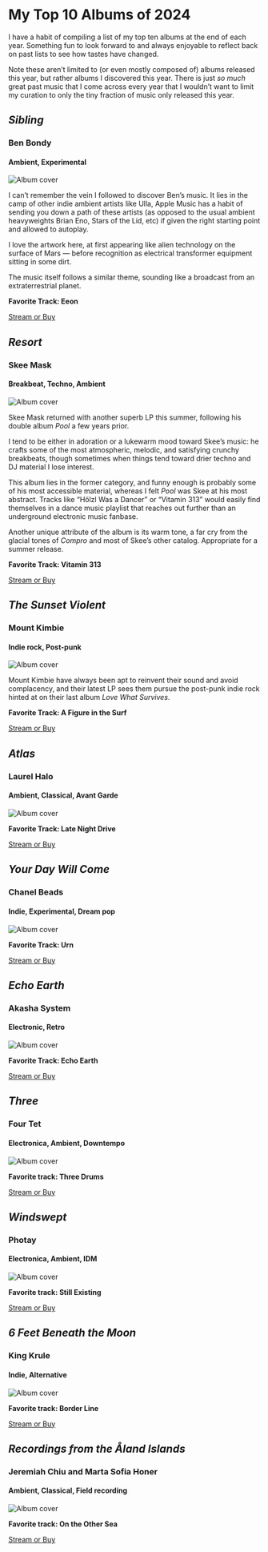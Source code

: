 # My Top 10 Albums of 2024

I have a habit of compiling a list of my top ten albums at the end of each year. Something fun to look forward to and always enjoyable to reflect back on past lists to see how tastes have changed. 

Note these aren’t limited to (or even mostly composed of) albums released this year, but rather albums I discovered this year. There is just *so much* great past music that I come across every year that I wouldn’t want to limit my curation to only the tiny fraction of music only released this year. 

## *Sibling*
### Ben Bondy
#### Ambient, Experimental

<img src="https://is2-ssl.mzstatic.com/image/thumb/Music113/v4/b9/0f/95/b90f956b-79e6-4cdb-755d-c8ba9a98f58d/source/512x512bb.jpg" alt="Album cover">

I can’t remember the vein I followed to discover Ben’s music. It lies in the camp of other indie ambient artists like Ulla, Apple Music has a habit of sending you down a path of these artists (as opposed to the usual ambient heavyweights Brian Eno, Stars of the Lid, etc) if given the right starting point and allowed to autoplay.

I love the artwork here, at first appearing like alien technology on the surface of Mars — before recognition as electrical transformer equipment sitting in some dirt. 

The music itself follows a similar theme, sounding like a broadcast from an extraterrestrial planet.

**Favorite Track: Eeon**

<a href="https://album.link/us/i/1519244963">Stream or Buy</a>

## *Resort*
### Skee Mask
#### Breakbeat, Techno, Ambient

<img src="https://is1-ssl.mzstatic.com/image/thumb/Music221/v4/f0/01/7b/f0017b48-2418-6e2b-2175-3454bcb765c6/198588450154.jpg/512x512bb.jpg" alt="Album cover">

Skee Mask returned with another superb LP this summer, following his double album *Pool* a few years prior. 

I tend to be either in adoration or a lukewarm mood toward Skee’s music: he crafts some of the most atmospheric, melodic, and satisfying crunchy breakbeats, though sometimes when things tend toward drier techno and DJ material I lose interest. 

This album lies in the former category, and funny enough is probably some of his most accessible material, whereas I felt *Pool* was Skee at his most abstract. Tracks like “Hölzl Was a Dancer” or “Vitamin 313” would easily find themselves in a dance music playlist that reaches out further than an underground electronic music fanbase. 

Another unique attribute of the album is its warm tone, a far cry from the glacial tones of *Compro* and most of Skee’s other catalog. Appropriate for a summer release. 

**Favorite Track: Vitamin 313**

<a href="https://album.link/us/i/1752661691">Stream or Buy</a>

## *The Sunset Violent*
### Mount Kimbie
#### Indie rock, Post-punk

<img src="https://is1-ssl.mzstatic.com/image/thumb/Music116/v4/01/0c/01/010c0103-99a6-9b35-8a75-4339b2c74a49/5056614795165.png/512x512bb.jpg" alt="Album cover">

Mount Kimbie have always been apt to reinvent their sound and avoid complacency, and their latest LP sees them pursue the post-punk indie rock hinted at on their last album *Love What Survives*.

**Favorite Track: A Figure in the Surf**

 <a href="https://album.link/i/1724023027">Stream or Buy</a>

 ## *Atlas*
 ### Laurel Halo
 #### Ambient, Classical, Avant Garde

<img src="https://is3-ssl.mzstatic.com/image/thumb/Music126/v4/fd/23/da/fd23da0b-1845-e5fc-b4f1-f35bcefd14f8/4062548065206.png/512x512bb.jpg" alt="Album cover">

**Favorite Track: Late Night Drive**

 <a href="https://album.link/us/i/1691866442">Stream or Buy</a>

 ## *Your Day Will Come*
 ### Chanel Beads
 #### Indie, Experimental, Dream pop

<img src="https://is1-ssl.mzstatic.com/image/thumb/Music116/v4/31/dd/74/31dd74a3-285b-ba43-93eb-f786741a0568/44068.jpg/512x512bb.jpg" alt="Album cover">

**Favorite Track: Urn**

<a href="https://album.link/us/i/1726953152">Stream or Buy</a>

## *Echo Earth*
### Akasha System
#### Electronic, Retro

<img src="https://is1-ssl.mzstatic.com/image/thumb/Music123/v4/0d/e5/22/0de52274-a3b8-756c-397c-78b3def681a4/source/512x512bb.jpg" alt="Album cover">

**Favorite Track: Echo Earth**

 <a href="https://album.link/us/i/1481848996">Stream or Buy</a>

 ## *Three*
### Four Tet
#### Electronica, Ambient, Downtempo

<img src="https://is1-ssl.mzstatic.com/image/thumb/Music126/v4/09/5b/ad/095badfd-24fa-ac4f-6147-741d7ae666f6/3663729296894_cover.jpg/512x512bb.jpg" alt="Album cover">

**Favorite track: Three Drums**

 <a href="https://album.link/us/i/1729585296">Stream or Buy</a>

 ## *Windswept*
### Photay
#### Electronica, Ambient, IDM

<img src="https://is1-ssl.mzstatic.com/image/thumb/Music123/v4/0d/e5/22/0de52274-a3b8-756c-397c-78b3def681a4/source/512x512bb.jpg" alt="Album cover">

**Favorite track: Still Existing**

 <a href="https://album.link/us/i/1481848996">Stream or Buy</a>

 ## *6 Feet Beneath the Moon*
### King Krule
#### Indie, Alternative

<img src="https://is3-ssl.mzstatic.com/image/thumb/Music115/v4/0c/78/e7/0c78e7c7-9a30-d2a1-aeae-e471528bf727/source/512x512bb.jpg" alt="Album cover">

**Favorite track: Border Line**

 <a href="https://album.link/us/i/1589221907">Stream or Buy</a>

 ## *Recordings from the Åland Islands*
### Jeremiah Chiu and Marta Sofia Honer
#### Ambient, Classical, Field recording

<img src="https://is1-ssl.mzstatic.com/image/thumb/Music126/v4/00/4d/f0/004df01b-fe9a-3c53-f949-f906e012a27d/source/512x512bb.jpg" alt="Album cover">

**Favorite track: On the Other Sea**

 <a href="https://album.link/us/i/1600846817">Stream or Buy</a>